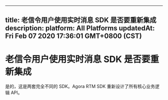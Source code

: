 
---
title: 老信令用户使用实时消息 SDK 是否要重新集成
description: 
platform: All Platforms
updatedAt: Fri Feb 07 2020 17:36:01 GMT+0800 (CST)
---
# 老信令用户使用实时消息 SDK 是否要重新集成
是的，这是两套完全不同的 SDK。Agora RTM SDK 重新设计了所有核心业务逻辑 API。

